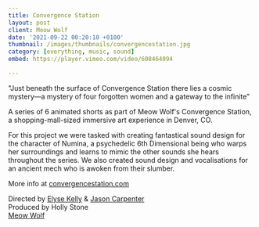 ```yaml
---
title: Convergence Station
layout: post
client: Meow Wolf
date: '2021-09-22 00:20:10 +0100'
thumbnail: /images/thumbnails/convergencestation.jpg
category: [everything, music, sound]
embed: https://player.vimeo.com/video/608464094

---
```


"Just beneath the surface of Convergence Station there lies a cosmic mystery—a mystery of four forgotten women and a gateway to the infinite”

A series of 6 animated shorts as part of Meow Wolf's Convergence Station, a shopping-mall-sized immersive art experience in Denver, CO.

For this project we were tasked with creating fantastical sound design for the character of Numina, a psychedelic 6th Dimensional being who warps her surroundings and learns to mimic the other sounds she hears throughout the series. We also created sound design and vocalisations for an ancient mech who is awoken from their slumber.

More info at [convergencestation.com](http://convergencestationcom)

Directed by [Elyse Kelly](https://elysekelly.com/) & [Jason Carpenter](https://jasoncarpenter.com/)<br>
Produced by Holly Stone<br>
[Meow Wolf](https://meowwolf.com/)